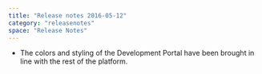 ```yaml
---
title: "Release notes 2016-05-12"
category: "releasenotes"
space: "Release Notes"
---
```

*   The colors and styling of the Development Portal have been brought in line with the rest of the platform.
